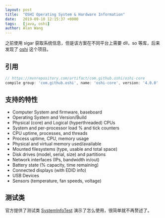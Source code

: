 ```yaml
---
layout: post
title:  "OSHI Operating System & Hardware Information"
date:   2019-09-10 12:15:37 +0000
tags:   [java, oshi]
author: Alan Wang
---
```


之前使用 sigar 获取系统信息，但是该方案在不同平台上需要 dll，so 等库，后来
发现了 [oshi](https://github.com/oshi/oshi) 这个项目。

## 引用

```gradle
// https://mvnrepository.com/artifact/com.github.oshi/oshi-core
compile group: 'com.github.oshi', name: 'oshi-core', version: '4.0.0'
```

## 支持的特性

- Computer System and firmware, baseboard
- Operating System and Version/Build
- Physical (core) and Logical (hyperthreaded) CPUs
- System and per-processor load % and tick counters
- CPU uptime, processes, and threads
- Process uptime, CPU, memory usage
- Physical and virtual memory used/available
- Mounted filesystems (type, usable and total space)
- Disk drives (model, serial, size) and partitions
- Network interfaces (IPs, bandwidth in/out)
- Battery state (% capacity, time remaining)
- Connected displays (with EDID info)
- USB Devices
- Sensors (temperature, fan speeds, voltage)

## 测试类

官方提供了测试类 [SystemInfoTest](https://github.com/oshi/oshi/blob/master/oshi-core/src/test/java/oshi/SystemInfoTest.java)
演示了怎么使用，很简单就不再赘述了。
